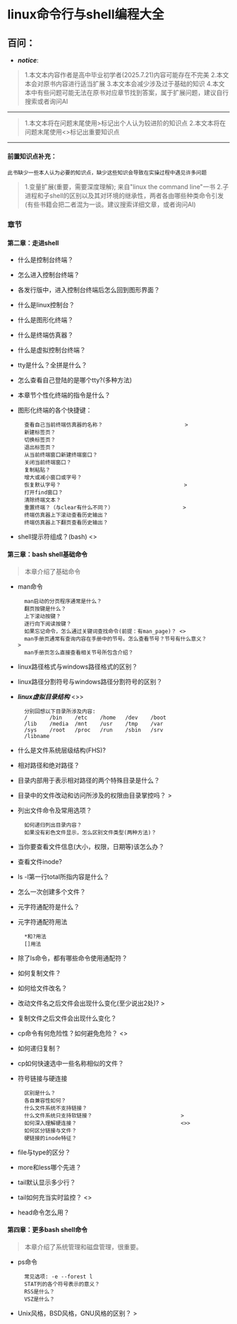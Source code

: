 # linux命令行与shell编程大全

## 百问：
* ***notice***:
>    1.本文本内容作者是高中毕业初学者(2025.7.21)内容可能存在不完美
>    2.本文本会对原书内容进行适当扩展
>    3.本文本会减少涉及过于基础的知识
>    4.本文本中有些问题可能无法在原书对应章节找到答案，属于扩展问题，建议自行搜索或者询问AI
***
>   1.本文本将在问题末尾使用>标记出个人认为较进阶的知识点
>    2.本文本将在问题末尾使用<>标记出重要知识点
***
####    前置知识点补充：
    此书缺少一些本人认为必要的知识点，缺少这些知识会导致在实操过程中遇见许多问题
>   1.变量扩展(重要，需要深度理解); 来自"linux the command line"一书
>    2.子进程和子shell的区别以及其对环境的继承性，两者各由哪些种类命令引发(有些书籍会把二者混为一谈。建议搜索详细文章，或者询问AI)
### 章节
#### 第二章：走进shell
* 什么是控制台终端？
* 怎么进入控制台终端？
* 各发行版中，进入控制台终端后怎么回到图形界面？
* 什么是linux控制台？
* 什么是图形化终端？
* 什么是终端仿真器？
* 什么是虚拟控制台终端？
* tty是什么？全拼是什么？
* 怎么查看自己登陆的是哪个tty?(多种方法)
* 本章节个性化终端的指令是什么？
* 图形化终端的各个快捷键：

        查看自己当前终端仿真器的名称？                          >
        新建标签页？
        切换标签页？
        退出标签页？
        从当前终端窗口新建终端窗口？
        关闭当前终端窗口？
        复制粘贴？
        增大或减小窗口或字号？
        恢复默认字号？                                       >
        打开find窗口？
        清除终端文本？
        重置终端？（与clear有什么不同？）                      >
        终端仿真器上下滚动查看历史输出？
        终端仿真器上下翻页查看历史输出？
* shell提示符组成？(bash)                                   <>
#### 第三章：bash shell基础命令
> 本章介绍了基础命令
* man命令

        man启动的分页程序通常是什么？
        翻页按键是什么？
        上下滚动按键？
        逐行向下阅读按键？
        如果忘记命令，怎么通过关键词查找命令(前提：有man_page)？ <>
        man手册页通常有查询内容在手册中的节号。怎么查看节号？节号有什么意义？                                             >
        man手册页怎么直接查看相关节号所包含介绍？
* linux路径格式与windows路径格式的区别？
* linux路径分割符号与windows路径分割符号的区别？
* ***linux虚拟目录结构***                                   <>>

        分别回想以下目录所涉及内容:
        /       /bin    /etc    /home   /dev    /boot
        /lib    /media  /mnt    /usr    /tmp    /var
        /sys    /root   /proc   /run    /sbin   /srv
        /libname                  
* 什么是文件系统层级结构(FHS)?
* 相对路径和绝对路径？
* 目录内部用于表示相对路径的两个特殊目录是什么？
* 目录中的文件改动和访问所涉及的权限由目录掌控吗？                >
* 列出文件命令及常用选项？

        如何递归列出目录内容？
        如果没有彩色文件显示，怎么区别文件类型(两种方法)？
* 当你要查看文件信息(大小，权限，日期等)该怎么办？
* 查看文件inode?
* ls -l第一行total所指内容是什么？
* 怎么一次创建多个文件？
* 元字符通配符是什么？
* 元字符通配符用法

        *和?用法
        []用法
* 除了ls命令，都有哪些命令使用通配符？
* 如何复制文件？
* 如何给文件改名？
* 改动文件名之后文件会出现什么变化(至少说出2处)?                 >
* 复制文件之后文件会出现什么变化？
* cp命令有何危险性？如何避免危险？                             <>
* 如何递归复制？
* cp如何快速选中一些名称相似的文件？
* 符号链接与硬连接

        区别是什么？
        各自兼容性如何？
        什么文件系统不支持链接？
        什么文件系统只支持软链接？                            >
        如何深入理解硬连接？                                 <>>
        如何区分链接与文件？
        硬链接的inode特征？
* file与type的区分？
* more和less哪个先进？
* tail默认显示多少行？
* tail如何充当实时监控？                                     <>
* head命令怎么用？
#### 第四章：更多bash shell命令
> 本章介绍了系统管理和磁盘管理，很重要。
* ps命令

        常见选项: -e --forest l
        STAT列的各个符号表示的意义？
        RSS是什么？
        VSZ是什么？
* Unix风格，BSD风格，GNU风格的区别？                           >